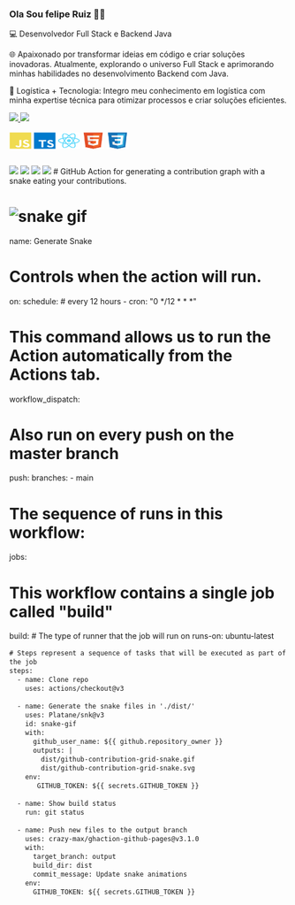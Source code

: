 ### Ola Sou felipe Ruiz 🖖🏾
💻 Desenvolvedor Full Stack e Backend Java

🌐 Apaixonado por transformar ideias em código e criar soluções inovadoras. Atualmente, explorando o universo Full Stack e aprimorando minhas habilidades no desenvolvimento Backend com Java.

🚚 Logística + Tecnologia: Integro meu conhecimento em logística com minha expertise técnica para otimizar processos e criar soluções eficientes.
<div>
  <a href="https://github.com/pupuruiz12">
    <img height="180em" src="https://github-readme-stats.vercel.app/api?username=pupuruiz12&show_icons=true&theme=dracula&include_all_commits=true&count_private=true"/>
  </a>

  <a href="https://github.com/pupuruiz12">
    <img height="180em" src="https://github-readme-stats.vercel.app/api/top-langs/?username=pupuruiz12&layout=compact&langs_count=16&theme=dracula"/>
  </a>
</div>

<div style="display: inline_block"><br>
  <img align="center" alt="fe-Js" height="30" width="40" src="https://raw.githubusercontent.com/devicons/devicon/master/icons/javascript/javascript-plain.svg">
  <img align="center" alt="fe-Ts" height="30" width="40" src="https://raw.githubusercontent.com/devicons/devicon/master/icons/typescript/typescript-plain.svg">
  <img align="center" alt="fe-React" height="30" width="40" src="https://raw.githubusercontent.com/devicons/devicon/master/icons/react/react-original.svg">
  <img align="center" alt="fe-HTML" height="30" width="40" src="https://raw.githubusercontent.com/devicons/devicon/master/icons/html5/html5-original.svg">
  <img align="center" alt="fe-CSS" height="30" width="40" src="https://raw.githubusercontent.com/devicons/devicon/master/icons/css3/css3-original.svg">
</div>

##

<divi>
  <a href="https://instagram.com/felipemateusruiz" target="_blank"><img src="https://img.shields.io/badge/-Instagram-%23E4405F?style=for-the-badge&logo=instagram&logoColor=white" target="_blank"></a>
 <a href="https://discord.gg/ruiz#9015" target="_blank"><img src="https://img.shields.io/badge/Discord-7289DA?style=for-the-badge&logo=discord&logoColor=white" target="_blank"></a> 
  <a href = "felipepupu12@gmail.com"><img src="https://img.shields.io/badge/-Gmail-%23333?style=for-the-badge&logo=gmail&logoColor=white" target="_blank"></a>
  <a href="https://www.linkedin.com/in/https://www.linkedin.com/in/felipe-ruiz-595b5022a?utm_source=share&utm_campaign=share_via&utm_content=profile&utm_medium=ios_app " target="_blank"><img src="https://img.shields.io/badge/-LinkedIn-%230077B5?style=for-the-badge&logo=linkedin&logoColor=white" target="_blank"></a> 
  
</divi>
# GitHub Action for generating a contribution graph with a snake eating your contributions.

# ![snake gif](https://github.com/your-user-name/your-user-name/blob/output/github-contribution-grid-snake.gif)

name: Generate Snake

# Controls when the action will run.
on:
  schedule:
      # every 12 hours
    - cron: "0 */12 * * *"

  # This command allows us to run the Action automatically from the Actions tab.
  workflow_dispatch:
  
  # Also run on every push on the master branch
  push:
    branches:
    - main

# The sequence of runs in this workflow:
jobs:
  # This workflow contains a single job called "build"
  build:
    # The type of runner that the job will run on
    runs-on: ubuntu-latest

    # Steps represent a sequence of tasks that will be executed as part of the job
    steps:
      - name: Clone repo
        uses: actions/checkout@v3
    
      - name: Generate the snake files in './dist/'
        uses: Platane/snk@v3
        id: snake-gif
        with:
          github_user_name: ${{ github.repository_owner }}
          outputs: |
            dist/github-contribution-grid-snake.gif
            dist/github-contribution-grid-snake.svg
        env:
           GITHUB_TOKEN: ${{ secrets.GITHUB_TOKEN }}

      - name: Show build status
        run: git status

      - name: Push new files to the output branch
        uses: crazy-max/ghaction-github-pages@v3.1.0
        with:
          target_branch: output
          build_dir: dist
          commit_message: Update snake animations
        env:
          GITHUB_TOKEN: ${{ secrets.GITHUB_TOKEN }}

